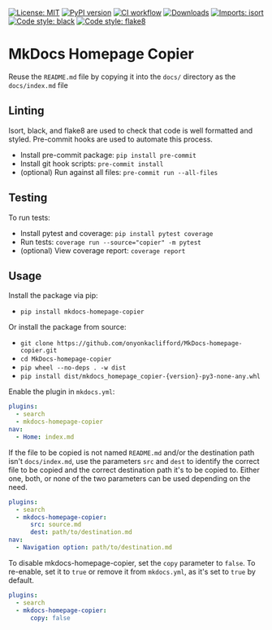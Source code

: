 [![License: MIT](https://img.shields.io/badge/license-MIT-green.svg)](https://github.com/onyonkaclifford/MkDocs-homepage-copier/blob/main/LICENSE)
[![PyPI version](https://badge.fury.io/py/mkdocs-homepage-copier.svg)](https://pypi.org/project/mkdocs-homepage-copier/)
[![CI workflow](https://github.com/onyonkaclifford/MkDocs-homepage-copier/actions/workflows/CI.yml/badge.svg?branch=main)](https://github.com/onyonkaclifford/MkDocs-homepage-copier/actions/workflows/CI.yml)
[![Downloads](https://static.pepy.tech/badge/mkdocs-homepage-copier)](https://pypi.org/project/mkdocs-homepage-copier/)
[![Imports: isort](https://img.shields.io/badge/%20imports-isort-%231674b1?style=flat&labelColor=ef8336)](https://pycqa.github.io/isort/)
[![Code style: black](https://img.shields.io/badge/code%20style-black-000000.svg)](https://github.com/psf/black)
[![Code style: flake8](https://img.shields.io/badge/code%20style-flake8-orange.svg)](https://github.com/pycqa/flake8)

# MkDocs Homepage Copier

Reuse the `README.md` file by copying it into the `docs/` directory as the `docs/index.md` file

## Linting

Isort, black, and flake8 are used to check that code is well formatted and styled. Pre-commit hooks are used to automate
this process.

- Install pre-commit package: `pip install pre-commit`
- Install git hook scripts: `pre-commit install`
- (optional) Run against all files: `pre-commit run --all-files`

## Testing

To run tests:

- Install pytest and coverage: `pip install pytest coverage`
- Run tests: `coverage run --source="copier" -m pytest`
- (optional) View coverage report: `coverage report`

## Usage

Install the package via pip:

- `pip install mkdocs-homepage-copier`

Or install the package from source:

- `git clone https://github.com/onyonkaclifford/MkDocs-homepage-copier.git`
- `cd MkDocs-homepage-copier`
- `pip wheel --no-deps . -w dist`
- `pip install dist/mkdocs_homepage_copier-{version}-py3-none-any.whl`

Enable the plugin in `mkdocs.yml`:

```yaml
plugins:
  - search
  - mkdocs-homepage-copier
nav:
  - Home: index.md
```

If the file to be copied is not named `README.md` and/or the destination path isn't `docs/index.md`, use the parameters
`src` and `dest` to identify the correct file to be copied and the correct destination path it's to be copied to. Either
one, both, or none of the two parameters can be used depending on the need.

```yaml
plugins:
  - search
  - mkdocs-homepage-copier:
      src: source.md
      dest: path/to/destination.md
nav:
  - Navigation option: path/to/destination.md
```

To disable mkdocs-homepage-copier, set the `copy` parameter to `false`. To re-enable, set it to `true` or remove it from
`mkdocs.yml`, as it's set to `true` by default.

```yaml
plugins:
  - search
  - mkdocs-homepage-copier:
      copy: false
```
